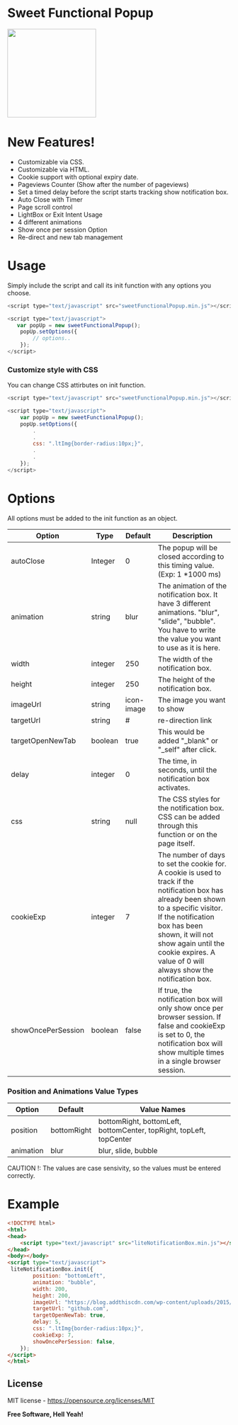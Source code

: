 # Sweet Functional Popup
<p align="left">
  <img src="https://i.imgyukle.com/2019/10/15/ENwm8j.png" width="200px" height="200px">
</p>

# New Features!
 - Customizable via CSS.
 - Customizable via HTML.
 - Cookie support with optional expiry date.
 - Pageviews Counter (Show after the number of pageviews)
 - Set a timed delay before the script starts tracking show notification box.
 - Auto Close with Timer
 - Page scroll control
 - LightBox or Exit Intent Usage
 - 4 different animations
 - Show once per session Option
 - Re-direct and new tab management

# Usage

Simply include the script and call its init function with any options you choose. 

```js
<script type="text/javascript" src="sweetFunctionalPopup.min.js"></script>

<script type="text/javascript">
   var popUp = new sweetFunctionalPopup();
    popUp.setOptions({
        // options..
    });
</script>
```

### Customize style with CSS
You can change CSS attirbutes on init function.
```js
<script type="text/javascript" src="sweetFunctionalPopup.min.js"></script>

<script type="text/javascript">
    var popUp = new sweetFunctionalPopup();
    popUp.setOptions({
        .
        .
        css: ".ltImg{border-radius:10px;}",
        .
        .
    });
</script>
```

# Options

All options must be added to the init function as an object.

| Option | Type | Default | Description 
| ------ | ------ | ------ | ------ |
| autoClose | Integer | 0 | The popup will be closed according to this timing value. (Exp: 1 *1000 ms)
| animation | string | blur | The animation of the notification box. It have 3 different animations. "blur", "slide", "bubble". You have to write the value you want to use as it is here.
| width | integer | 250 | The width of the notification box.
| height | integer | 250 | The height of the notification box.
| imageUrl | string | icon-image | The image you want to show
| targetUrl | string | # | re-direction link
| targetOpenNewTab | boolean | true | This would be added "_blank" or "_self" after click.
| delay | integer | 0 | The time, in seconds, until the notification box activates.
| css | string | null | The CSS styles for the notification box. CSS can be added through this function or on the page itself.
| cookieExp | integer | 7 | The number of days to set the cookie for. A cookie is used to track if the notification box has already been shown to a specific visitor. If the notification box has been shown, it will not show again until the cookie expires. A value of 0 will always show the notification box.
| showOncePerSession | boolean | false | If true, the notification box will only show once per browser session. If false and cookieExp is set to 0, the notification box will show multiple times in a single browser session.

### Position and Animations Value Types

| Option | Default | Value Names |  
| ------ | ------ | ------ 
| position | bottomRight | bottomRight, bottomLeft, bottomCenter, topRight, topLeft, topCenter
| animation | blur | blur, slide, bubble

CAUTION !: The values are case sensivity, so the values must be entered correctly.



# Example
```html
<!DOCTYPE html>
<html>
<head>
    <script type="text/javascript" src="liteNotificationBox.min.js"></script>
</head>
<body></body>
<script type="text/javascript">
 liteNotificationBox.init({
        position: "bottomLeft",
        animation: "bubble",
        width: 200,
        height: 200,
        imageUrl: "https://blog.addthiscdn.com/wp-content/uploads/2015/11/JS-360454.png",
        targetUrl: "github.com",
        targetOpenNewTab: true,
        delay: 5,
        css: ".ltImg{border-radius:10px;}",
        cookieExp: 7,
        showOncePerSession: false,
    });
</script>
</html>
```

License
----

MIT license - https://opensource.org/licenses/MIT

**Free Software, Hell Yeah!**
